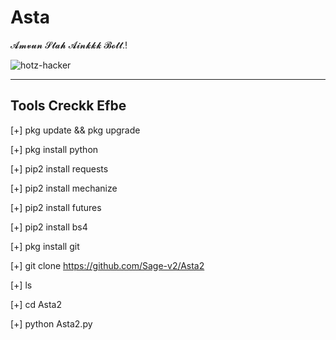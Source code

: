 # Asta


𝓐𝓶𝓿𝓾𝓷 𝓢𝓽𝓪𝓱 𝓐𝓲𝓷𝓴𝓴𝓴 𝓑𝓸𝓽𝓽.! 

![hotz-hacker](https://user-images.githubusercontent.com/122218278/211880956-6a1214fa-f1d2-416f-8bfb-59d7eabc35da.gif)


-----------------
Tools Creckk Efbe
-----------------



[+] pkg update && pkg upgrade

[+] pkg install python

[+] pip2 install requests

[+] pip2 install mechanize

[+] pip2 install futures

[+] pip2 install bs4

[+] pkg install git

[+] git clone https://github.com/Sage-v2/Asta2

[+] ls

[+] cd Asta2

[+] python Asta2.py
